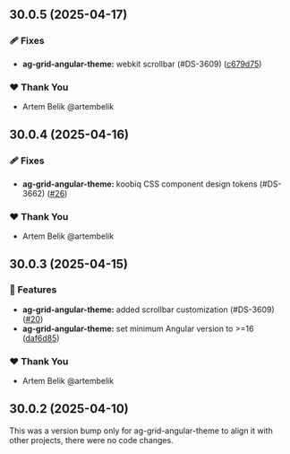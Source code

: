 ## 30.0.5 (2025-04-17)

### 🩹 Fixes

- **ag-grid-angular-theme:** webkit scrollbar (#DS-3609) ([c679d75](https://github.com/koobiq/data-grid/commit/c679d75))

### ❤️ Thank You

- Artem Belik @artembelik

## 30.0.4 (2025-04-16)

### 🩹 Fixes

- **ag-grid-angular-theme:** koobiq CSS component design tokens (#DS-3662) ([#26](https://github.com/koobiq/data-grid/pull/26))

### ❤️ Thank You

- Artem Belik @artembelik

## 30.0.3 (2025-04-15)

### 🚀 Features

- **ag-grid-angular-theme:** added scrollbar customization (#DS-3609) ([#20](https://github.com/koobiq/data-grid/pull/20))
- **ag-grid-angular-theme:** set minimum Angular version to >=16 ([daf6d85](https://github.com/koobiq/data-grid/commit/daf6d85))

### ❤️ Thank You

- Artem Belik @artembelik

## 30.0.2 (2025-04-10)

This was a version bump only for ag-grid-angular-theme to align it with other projects, there were no code changes.
